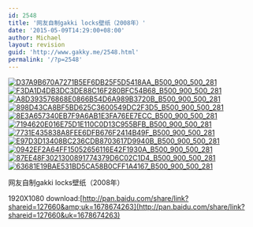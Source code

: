 ```yaml
---
id: 2548
title: '网友自制gakki locks壁纸（2008年）'
date: '2015-05-09T14:29:00+08:00'
author: Michael
layout: revision
guid: 'http://www.gakky.me/2548.html'
permalink: '/?p=2548'
---
```


[![D37A9B670A7271B5EF6DB25F5D5418AA_B500_900_500_281](http://www.yui-aragaki.org/wp-content/uploads/img/D37A9B670A7271B5EF6DB25F5D5418AA_B500_900_500_281.jpeg)](http://www.yui-aragaki.org/wp-content/uploads/img/D37A9B670A7271B5EF6DB25F5D5418AA_B1280_1280_1280_720.jpeg) [![F3DA1D4DB3DC3DE88C16F280BFC54B68_B500_900_500_281](http://www.yui-aragaki.org/wp-content/uploads/img/F3DA1D4DB3DC3DE88C16F280BFC54B68_B500_900_500_281.jpeg)](http://www.yui-aragaki.org/wp-content/uploads/img/F3DA1D4DB3DC3DE88C16F280BFC54B68_B1280_1280_1280_720.jpeg) [![A8D393576868E0866B54D6A989B3720B_B500_900_500_281](http://www.yui-aragaki.org/wp-content/uploads/img/A8D393576868E0866B54D6A989B3720B_B500_900_500_281.jpeg)](http://www.yui-aragaki.org/wp-content/uploads/img/A8D393576868E0866B54D6A989B3720B_B1280_1280_1280_720.jpeg) [![898D43CA8BF5BD625C3600549DC2F3D5_B500_900_500_281](http://www.yui-aragaki.org/wp-content/uploads/img/898D43CA8BF5BD625C3600549DC2F3D5_B500_900_500_281.jpeg)](http://www.yui-aragaki.org/wp-content/uploads/img/898D43CA8BF5BD625C3600549DC2F3D5_B1280_1280_1280_720.jpeg) [![8E3A657340EB7F9A6AB1E3FA76EE7ECC_B500_900_500_281](http://www.yui-aragaki.org/wp-content/uploads/img/8E3A657340EB7F9A6AB1E3FA76EE7ECC_B500_900_500_281.jpeg)](http://www.yui-aragaki.org/wp-content/uploads/img/8E3A657340EB7F9A6AB1E3FA76EE7ECC_B1280_1280_1280_720.jpeg) [![7194620E016E75D1E110C0D13C955BFB_B500_900_500_281](http://www.yui-aragaki.org/wp-content/uploads/img/7194620E016E75D1E110C0D13C955BFB_B500_900_500_281.jpeg)](http://www.yui-aragaki.org/wp-content/uploads/img/7194620E016E75D1E110C0D13C955BFB_B1280_1280_1280_720.jpeg) [![7731E435838A8FEE6DFB676F2414B49F_B500_900_500_281](http://www.yui-aragaki.org/wp-content/uploads/img/7731E435838A8FEE6DFB676F2414B49F_B500_900_500_281.jpeg)](http://www.yui-aragaki.org/wp-content/uploads/img/7731E435838A8FEE6DFB676F2414B49F_B1280_1280_1280_720.jpeg) [![E97D3D13408BC236CDB8703617D9940B_B500_900_500_281](http://www.yui-aragaki.org/wp-content/uploads/img/E97D3D13408BC236CDB8703617D9940B_B500_900_500_281.jpeg)](http://www.yui-aragaki.org/wp-content/uploads/img/E97D3D13408BC236CDB8703617D9940B_B1280_1280_1280_720.jpeg) [![0942EF2A64FF15052656116E42F1930A_B500_900_500_281](http://www.yui-aragaki.org/wp-content/uploads/img/0942EF2A64FF15052656116E42F1930A_B500_900_500_281.jpeg)](http://www.yui-aragaki.org/wp-content/uploads/img/0942EF2A64FF15052656116E42F1930A_B1280_1280_1280_720.jpeg) [![87EE48F3021300891774379D6C02C1D4_B500_900_500_281](http://www.yui-aragaki.org/wp-content/uploads/img/87EE48F3021300891774379D6C02C1D4_B500_900_500_281.jpeg)](http://www.yui-aragaki.org/wp-content/uploads/img/87EE48F3021300891774379D6C02C1D4_B1280_1280_1280_720.jpeg) [![63681E19BAE531BD5CA58B0CFF1A4167_B500_900_500_281](http://www.yui-aragaki.org/wp-content/uploads/img/63681E19BAE531BD5CA58B0CFF1A4167_B500_900_500_281.jpeg)](http://www.yui-aragaki.org/wp-content/uploads/img/63681E19BAE531BD5CA58B0CFF1A4167_B1280_1280_1280_720.jpeg)

网友自制gakki locks壁纸（2008年）

1920X1080 download:[http://pan.baidu.com/share/link?shareid=127660&amp;uk=1678674263](http://pan.baidu.com/share/link?shareid=127660&uk=1678674263)